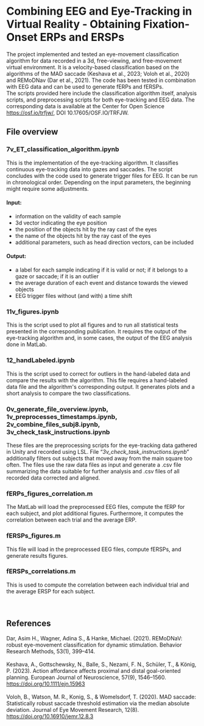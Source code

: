 # Combining EEG and Eye-Tracking in Virtual Reality - Obtaining Fixation-Onset ERPs and ERSPs

The project implemented and tested an eye-movement classification algorithm for data recorded in a 3d, free-viewing, and free-movement virtual environment. It is a velocity-based classification based on the algorithms of the MAD saccade (Keshava et al., 2023; Voloh et al., 2020) and REMoDNav (Dar et al., 2021). The code has been tested in combination with EEG data and can be used to generate fERPs and fERSPs. <br />
The scripts provided here include the classification algorithm itself, analysis scripts, and preprocessing scripts for both eye-tracking and EEG data. The corresponding data is available at the Center for Open Science https://osf.io/trfjw/, DOI 10.17605/OSF.IO/TRFJW.
<br />

## File overview
### 7v_ET_classification_algorithm.ipynb
This is the implementation of the eye-tracking algorithm. It classifies continuous eye-tracking data into gazes and saccades. The script concludes with the code used to generate trigger files for EEG. It can be run in chronological order. Depending on the input parameters, the beginning might require some adjustments. <br />
#### Input: 
- information on the validity of each sample
- 3d vector indicating the eye position
- the position of the objects hit by the ray cast of the eyes
- the name of the objects hit by the ray cast of the eyes
- additional parameters, such as head direction vectors, can be included

#### Output:
* a label for each sample indicating if it is valid or not; if it belongs to a gaze or saccade; if it is an outlier
* the average duration of each event and distance towards the viewed objects
* EEG trigger files without (and with) a time shift

### 11v_figures.ipynb
This is the script used to plot all figures and to run all statistical tests presented in the corresponding publication. It requires the output of the eye-tracking algorithm and, in some cases, the output of the EEG analysis done in MatLab.

### 12_handLabeled.ipynb
This is the script used to correct for outliers in the hand-labeled data and compare the results with the algorithm. This file requires a hand-labeled data file and the algorithm's corresponding output. It generates plots and a short analysis to compare the two classifications.

### 0v_generate_file_overview.ipynb, 1v_preprocesses_timestamps.ipynb, 2v_combine_files_subj8.ipynb, 3v_check_task_instructions.ipynb
These files are the preprocessing scripts for the eye-tracking data gathered in Unity and recorded using LSL. File “_3v_check_task_instructions.ipynb_” additionally filters out subjects that moved away from the main square too often. The files use the raw data files as input and generate a .csv file summarizing the data suitable for further analysis and .csv files of all recorded data corrected and aligned.

### fERPs_figures_correlation.m
The MatLab will load the preprocessed EEG files, compute the fERP for each subject, and plot additional figures. Furthermore, it computes the correlation between each trial and the average ERP.

### fERSPs_figures.m
This file will load in the preprocessed EEG files, compute fERSPs, and generate results figures.

### fERSPs_correlations.m 
This is used to compute the correlation between each individual trial and the average ERSP for each subject.
<br />
<br />
<br />
## References
Dar, Asim H., Wagner, Adina S., & Hanke, Michael. (2021). REMoDNaV: robust eye-movement classification for dynamic stimulation. Behavior Research Methods, 53(1), 399–414.  <br />
<br />
Keshava, A., Gottschewsky, N., Balle, S., Nezami, F. N., Schüler, T., & König, P. (2023). Action affordance affects proximal and distal goal-oriented planning. European Journal of Neuroscience, 57(9), 1546–1560. https://doi.org/10.1111/ejn.15963 <br />
<br />
Voloh, B., Watson, M. R., Konig, S., & Womelsdorf, T. (2020). MAD saccade: Statistically robust saccade threshold estimation via the median absolute deviation. Journal of Eye Movement Research, 12(8). https://doi.org/10.16910/jemr.12.8.3 
